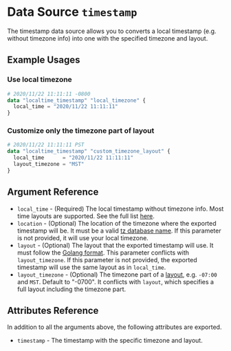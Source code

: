 # Data Source `timestamp`

The timestamp data source allows you to converts a local timestamp (e.g. without timezone info) into one with the specified timezone and layout.

## Example Usages

### Use local timezone

```terraform
# 2020/11/22 11:11:11 -0800
data "localtime_timestamp" "local_timezone" {
  local_time = "2020/11/22 11:11:11"
}
```

### Customize only the timezone part of layout

```terraform
# 2020/11/22 11:11:11 PST
data "localtime_timestamp" "custom_timezone_layout" {
  local_time      = "2020/11/22 11:11:11"
  layout_timezone = "MST"
}
```

## Argument Reference

- `local_time` - (Required) The local timestamp without timezone info. Most time layouts are supported. See the full list [here](https://github.com/araddon/dateparse/blob/8aadafed4dc4aee1363ec2a04c9c954544ee54dc/example/main.go#L12-L111).
- `location` - (Optional) The location of the timezone where the exported timestamp will be. It must be a valid [tz database name](https://en.wikipedia.org/wiki/List_of_tz_database_time_zones#List). If this parameter is not provided, it will use your local timezone.
- `layout` - (Optional) The layout that the exported timestamp will use. It must follow the [Golang format](https://golang.org/pkg/time/#pkg-constants). This parameter conflicts with `layout_timezone`. If this parameter is not provided, the exported timestamp will use the same layout as in `local_time`.
- `layout_timezone` - (Optional) The timezone part of a [layout](https://golang.org/pkg/time/#pkg-constants), e.g. `-07:00` and `MST`. Default to "-0700". It conflicts with `layout`, which specifies a full layout including the timezone part.

## Attributes Reference

In addition to all the arguments above, the following attributes are exported.

- `timestamp` - The timestamp with the specific timezone and layout.
